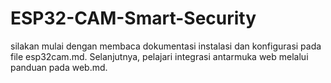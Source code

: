 # ESP32-CAM-Smart-Security
silakan mulai dengan membaca dokumentasi instalasi dan konfigurasi pada file esp32cam.md. Selanjutnya, pelajari integrasi antarmuka web melalui panduan pada web.md.
